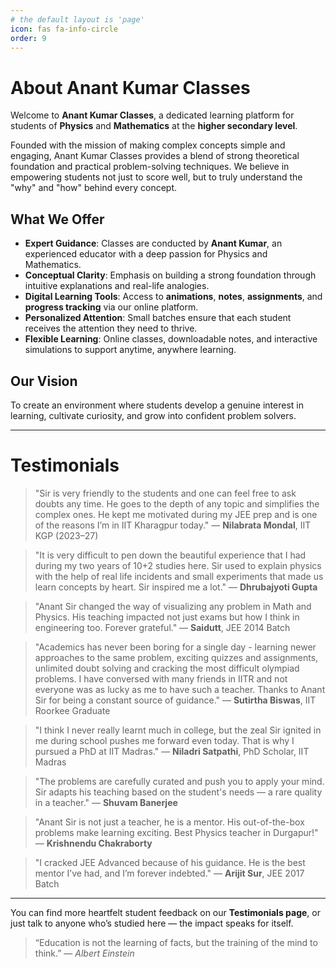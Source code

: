 ```yaml
---
# the default layout is 'page'
icon: fas fa-info-circle
order: 9
---
```


# About Anant Kumar Classes

Welcome to **Anant Kumar Classes**, a dedicated learning platform for students of **Physics** and **Mathematics** at the **higher secondary level**.

Founded with the mission of making complex concepts simple and engaging, Anant Kumar Classes provides a blend of strong theoretical foundation and practical problem-solving techniques. We believe in empowering students not just to score well, but to truly understand the "why" and "how" behind every concept.

## What We Offer

- **Expert Guidance**: Classes are conducted by **Anant Kumar**, an experienced educator with a deep passion for Physics and Mathematics.
- **Conceptual Clarity**: Emphasis on building a strong foundation through intuitive explanations and real-life analogies.
- **Digital Learning Tools**: Access to **animations**, **notes**, **assignments**, and **progress tracking** via our online platform.
- **Personalized Attention**: Small batches ensure that each student receives the attention they need to thrive.
- **Flexible Learning**: Online classes, downloadable notes, and interactive simulations to support anytime, anywhere learning.

## Our Vision

To create an environment where students develop a genuine interest in learning, cultivate curiosity, and grow into confident problem solvers.

---

# Testimonials

> "Sir is very friendly to the students and one can feel free to ask doubts any time. He goes to the depth of any topic and simplifies the complex ones.
> He kept me motivated during my JEE prep and is one of the reasons I’m in IIT Kharagpur today." 
> — **Nilabrata Mondal**, IIT KGP (2023–27)

> "It is very difficult to pen down the beautiful experience that I had during my two years of 10+2 studies here. Sir used to explain physics with the help of
> real life incidents and small experiments that made us learn concepts by heart.  Sir inspired me a lot."
> — **Dhrubajyoti Gupta**

> "Anant Sir changed the way of visualizing any problem in Math and Physics. His teaching impacted not just exams but how I think in engineering too. Forever grateful." 
> — **Saidutt**, JEE 2014 Batch

> "Academics has never been boring for a single day - learning newer approaches to the same problem,
> exciting quizzes and assignments, unlimited doubt solving and cracking the most difficult olympiad problems.  I have conversed with many friends in IITR and not
> everyone was as lucky as me to have such a teacher. Thanks to Anant Sir for being a constant source of guidance."
> — **Sutirtha Biswas**, IIT Roorkee Graduate


> "I think I never really learnt much in college, but the zeal Sir ignited in me during school pushes me forward even today. That is why I pursued a PhD at IIT Madras." 
> — **Niladri Satpathi**, PhD Scholar, IIT Madras

> "The problems are carefully curated and push you to apply your mind. Sir adapts his teaching based on the student's needs — a rare quality in a teacher." 
> — **Shuvam Banerjee**

> "Anant Sir is not just a teacher, he is a mentor. His out-of-the-box problems make learning exciting. Best Physics teacher in Durgapur!" 
> — **Krishnendu Chakraborty**

> "I cracked JEE Advanced because of his guidance. He is the best mentor I’ve had, and I’m forever indebted." 
> — **Arijit Sur**, JEE 2017 Batch

---

You can find more heartfelt student feedback on our **Testimonials page**, or just talk to anyone who’s studied here — the impact speaks for itself.

> “Education is not the learning of facts, but the training of the mind to think.” 
> — *Albert Einstein*

